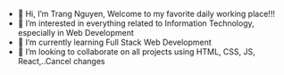 - 👋 Hi, I’m Trang Nguyen, Welcome to my favorite daily working place!!!
- 👀 I’m interested in everything related to Information Technology, especially in Web Development 
- 🌱 I’m currently learning Full Stack Web Development 
- 💞️ I’m looking to collaborate on all projects using HTML, CSS, JS, React,..Cancel changes


<!---
Trang217/Trang217 is a ✨ special ✨ repository because its `README.md` (this file) appears on your GitHub profile.
You can click the Preview link to take a look at your changes.
- 📫 How to reach me ...
--->
